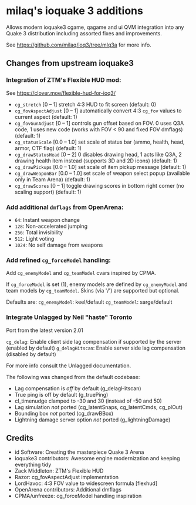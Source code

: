 # milaq's ioquake 3 additions

Allows modern ioquake3 cgame, qagame and ui QVM integration into any Quake 3 distribution
including assorted fixes and improvements.

See https://github.com/milaq/ioq3/tree/mlq3a for more info.

## Changes from upstream ioquake3

### Integration of ZTM's Flexible HUD mod:

See https://clover.moe/flexible-hud-for-ioq3/

 * `cg_stretch` [0 – 1] stretch 4:3 HUD to fit screen (default: 0)
 * `cg_fovAspectAdjust` [0 – 1] automatically convert 4:3 `cg_fov` values to current aspect (default: 1)
 * `cg_fovGunAdjust` [0 – 1] controls gun offset based on FOV. 0 uses Q3A code, 1 uses new code (works with FOV < 90 and fixed FOV dmflags) (default: 1)
 * `cg_statusScale` [0.0 – 1.0] set scale of status bar (ammo, health, head, armor, CTF flag) (default: 1)
 * `cg_drawStatusHead` [0 – 2] 0 disables drawing head, 1 acts like Q3A, 2 drawing health item instead (supports 3D and 2D icons) (default: 1)
 * `cg_drawPickups` [0.0 – 1.0] set scale of item pickup message (default: 1)
 * `cg_drawWeaponBar` [0.0 – 1.0] set scale of weapon select popup (available only in Team Arena) (default: 1)
 * `cg_drawScores` [0 – 1] toggle drawing scores in bottom right corner (no scaling support) (default: 1)

### Add additional `dmflags` from OpenArena:

 * `64`: Instant weapon change
 * `128`: Non-accelerated jumping
 * `256`: Total invisibility
 * `512`: Light voting
 * `1024`: No self damage from weapons


### Add refined `cg_forceModel` handling:

Add `cg_enemyModel` and `cg_teamModel` cvars inspired by CPMA.

If `cg_forceModel` is set (1), enemy models are defined by `cg_enemyModel`
and team models by `cg_teamModel`.
Skins (via '/') are supported but optional.

Defaults are:
  `cg_enemyModel`: keel/default
  `cg_teamModel`: sarge/default

### Integrate Unlagged by Neil "haste" Toronto

Port from the latest version 2.01

`cg_delag`: Enable client side lag compensation if supported by the server (enabled by default)
`g_delagHitscan`: Enable server side lag compensation (disabled by default)

For more info consult the Unlagged documentation.

The following was changed from the default codebase:

 * Lag compensation is _off_ by default (g_delagHitscan)
 * True ping is off by default (g_truePing)
 * cl_timenudge clamped to -30 and 30 (instead of -50 and 50)
 * Lag simulation _not_ ported (cg_latentSnaps, cg_latentCmds, cg_plOut)
 * Bounding box _not_ ported (cg_drawBBox)
 * Lightning damage server option _not_ ported (g_lightningDamage)

## Credits

 * id Software: Creating the masterpiece Quake 3 Arena
 * ioquake3 contributors: Awesome engine modernization and keeping everything tidy
 * Zack Middleton: ZTM's Flexible HUD
 * Razor: cg_fovAspectAdjust implementation
 * LordHavoc: 4:3 FOV value to widescreen formula [flexhud]
 * OpenArena contributors: Additional dmflags
 * CPMA/unfreeze: cg_forceModel handling inspiration
